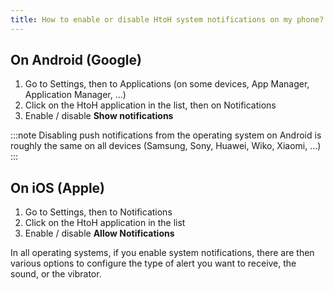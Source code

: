 ```yaml
---
title: How to enable or disable HtoH system notifications on my phone?
---
```


## On Android (Google)

1. Go to Settings, then to Applications (on some devices, App Manager, Application Manager, ...)
2. Click on the HtoH application in the list, then on Notifications
3. Enable / disable **Show notifications**

:::note
Disabling push notifications from the operating system on Android is roughly the same on all devices (Samsung, Sony, Huawei, Wiko, Xiaomi, ...)
:::

## On iOS (Apple)

1. Go to Settings, then to Notifications
2. Click on the HtoH application in the list
3. Enable / disable **Allow Notifications**

In all operating systems, if you enable system notifications, there are then various options to configure the type of alert you want to receive, the sound, or the vibrator.